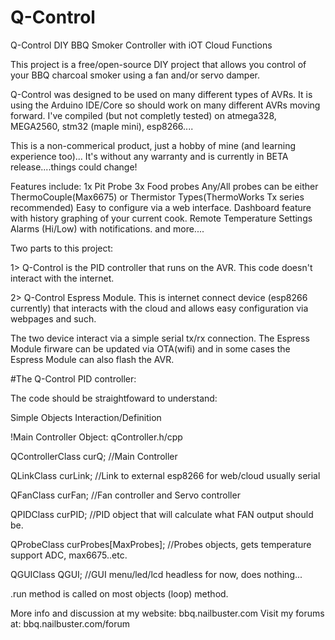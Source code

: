 # Q-Control
Q-Control DIY BBQ Smoker Controller with iOT Cloud Functions

This project is a free/open-source DIY project that allows you control of your BBQ charcoal smoker using a fan and/or servo damper.

Q-Control was designed to be used on many different types of AVRs.  It is using the Arduino IDE/Core so should work on many different AVRs moving forward. I've compiled (but not completly tested) on atmega328, MEGA2560, stm32 (maple mini), esp8266....

This is a non-commerical product, just a hobby of mine (and learning experience too)...  It's without any warranty and is currently in BETA release....things could change!

Features include:
    1x Pit Probe 
    3x Food probes
    Any/All probes can be either ThermoCouple(Max6675) or Thermistor Types(ThermoWorks Tx series recommended)
    Easy to configure via a web interface.
    Dashboard feature with history graphing of your current cook.
    Remote Temperature Settings
    Alarms (Hi/Low) with notifications.
    and more....
    
Two parts to this project:  

1> Q-Control is the PID controller that runs on the AVR.  This code doesn't interact with the internet.

2> Q-Control Espress Module.  This is internet connect device (esp8266 currently) that interacts with the cloud and allows easy configuration via webpages and such.

The two device interact via a simple serial tx/rx connection.  The Espress Module firware can be updated via OTA(wifi) and in some cases the Espress Module can also flash the AVR.

#The Q-Control PID controller:

The code should be straightfoward to understand:  

Simple Objects Interaction/Definition

!Main Controller Object:  qController.h/cpp

 QControllerClass		curQ;  //Main Controller
 
 QLinkClass			curLink;  //Link to external esp8266 for web/cloud usually serial
 
 QFanClass			curFan;   //Fan controller and Servo controller
 
 QPIDClass			curPID;   //PID object that will calculate what FAN output should be.
 
 QProbeClass			curProbes[MaxProbes];  //Probes objects, gets temperature support ADC, max6675..etc.
 
 QGUIClass			QGUI;     //GUI menu/led/lcd headless for now, does nothing...  
 

.run method is called on most objects (loop) method.  

More info and discussion at my website:  bbq.nailbuster.com
Visit my forums at:  bbq.nailbuster.com/forum






    
    
    
